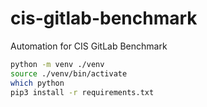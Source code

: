 # cis-gitlab-benchmark
Automation for CIS GitLab Benchmark


```bash
python -m venv ./venv
source ./venv/bin/activate
which python
pip3 install -r requirements.txt
```